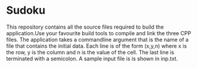 Sudoku
======
This repository contains all the source files required to build the application.Use your favourite build tools to compile and link the three CPP files. The application takes a commandline argument that is the name of a file that contains the initial data. Each line is of the form 
(x,y,n)
where x is the row, y is the column and n is the value of the cell. The last line is terminated with a semicolon.
A sample input file is is shown in inp.txt.

